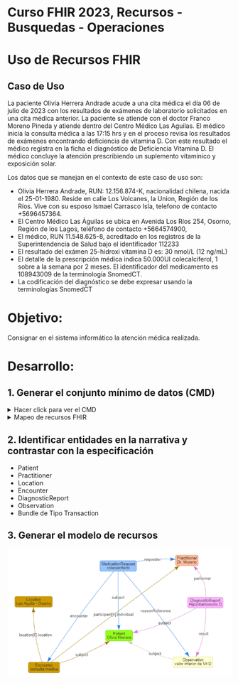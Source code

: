 # Curso FHIR 2023, Recursos - Busquedas - Operaciones #

# Uso de Recursos FHIR #
## Caso de Uso ##

La paciente Olivia Herrera Andrade acude a una cita médica el día 06 de julio de 2023 con los resultados de exámenes de laboratorio solicitados en una cita médica anterior. 
La paciente se atiende con el doctor Franco Moreno Pineda y atiende dentro del Centro Médico Las Aguilas.
El médico inicia la consulta médica a las 17:15 hrs y en el proceso revisa los resultados de exámenes encontrando deficiencia de vitamina D. Con este resultado el médico registra en la ficha el diagnóstico de Deficiencia Vitamina D.
El médico concluye la atención prescribiendo un suplemento vitamínico y exposición solar.

Los datos que se manejan en el contexto de este caso de uso son:
* Olivia Herrera Andrade, RUN: 12.156.874-K, nacionalidad chilena, nacida el 25-01-1980. Reside en calle Los Volcanes, la Union, Región de los Ríos. Vive con su esposo Ismael Carrasco Isla, telefono de contacto +5696457364.
* El Centro Médico Las Águilas se ubica en Avenida Los Ríos 254,  Osorno, Región de los Lagos, teléfono de contacto +5664574900,
* El médico, RUN 11.548.625-8, acreditado en los registros de la Superintendencia de Salud bajo el identificador 112233
* El resultado del exámen 25-hidroxi vitamina D es: 30 nmol/L (12 ng/mL)
* El detalle de la prescripción médica indica 50.000UI colecalciferol, 1 sobre a la semana por 2 meses. El identificador del medicamento es 108943009 de la terminología SnomedCT.
* La codificación del diagnóstico se debe expresar usando la terminologías SnomedCT

# Objetivo: #
Consignar en el sistema informático la atención médica realizada.


# Desarrollo: #

## 1. Generar el conjunto mínimo de datos (CMD) ##


<details><summary>Hacer click para ver el CMD</summary>

|	N°	|	Atributo	|	"Requerido Opcional"	|	Descripción	|	Ejemplo	|
|	---	|	---	|	---	|	---	|	---	|
|	1	|	RUN del Paciente	|	R	|	Identificador Nacional de Personas en Chile. El formato se debe especificar con puntos y guion.	|	12.156.874-K	|
|	2	|	Nombre del Paciente	|	R	|	Nombres del Paciente	|	Olivia	|
|	3	|	Apellido Paterno del Paciente	|	R	|	Apellido paterno del paciente	|	Herrera	|
|	4	|	Apellido Materno del Paciente	|	O	|	Apellido materno del paciente, si lo tiene.	|	Andrade	|
|	5	|	Nacionalidad	|	R	|	Nacionalidad de origen del paciente	|	Chilena	|
|	6	|	Fecha nacimiento	|	R	|	Corresponde a fecha de nacimiento que se indica en el certificado de nacimiento. Y el formato sería: YYYY-MM-DD	|	25-01-1980	|
|	7	|	Sexo	|	R	|	Corresponde al sexo que figura en su documento de identificación nacional	|	femenino	|
|	8	|	Dirección	|	R	|	La concatenación completa de la dirección siguiendo el orden Calle, Nro, Comuna, Región	|	Calle Los Volcanes, La Union, Región de Los Ríos	|
|	9	|	Comuna	|	R	|	La comuna en donde reside el paciente	|	La Unión	|
|	10	|	Region	|	R	|	La región asociada a la comuna	|	Región de Los Lagos	|
|	11	|	Contacto de la pareja	|	O	|	Un dato de contacto para contactar al paciente en caso de no lograrlo.	|	Ismael Carrasco Isla, su esposo, Telefono +5696457364	|
|	12	|	Nombre Centro Medico	|	R	|	El nombre del Centro Médico	|		|
|	13	|	Direccion Cento Medico	|	R	|	La concatenación completa de la dirección siguiendo el orden Calle, Nro, Comuna, Región	|	Avenida Los Ríos 254, Osorno, Región de Los Lagos	|
|	14	|	Telefono Centro Médico	|	R	|	Telefono de contacto del Centro Médico	|	5664574900	|
|	15	|	Nombre del Medico	|	R	|	Nombre del Médico	|	Franco	|
|	16	|	Apellido Paterno	|	R	|	Apellido paterno del médico	|	Moreno	|
|	17	|	Apellido Materno	|	O	|	Apellido materno del médico, si lo tiene	|	Pineda	|
|	18	|	Run Medico	|	R	|	Identificador Nacional de Personas en Chile. El formato se debe especificar con puntos y guion.	|	11.548.625-8	|
|	19	|	N° Registro SIS	|	R	|	Identificador de Prestador Individual otorgado por la Superintendencia de Salud	|	112233	|
|	20	|	Fecha atención medica	|	R	|	La fecha en que ocurre la atención médica	|	06-06-2023 17:15	|
|	21	|	Diagnóstico realizado	|	R	|	Glosa del diagnostico. Corresponde a que el médico escribe de puño y letra	|		|
|	22	|	Diagnostico SnomedCT	|	R	|	Codigo y glosa Snomed del diagnostico 	|		|
|	23	|	Nombre de/los examen/es	|	R	|		|		|
|	24	|	Resultados	|	R	|		|		|
|	25	|	Prescripción medicamentos	|	R	|	Codigo y Glosa Snomed del medicamento	|	Colecalciferol 50.000 UI	|
|	26	|	Dosis y vía de administración	|	R	|	Cantidad diaría y por cuanto tiempo se debe ingerir el medicamento y la vía de administración	|	"1 sobre a la semana durante dos meses. 
Vía oral"	|
|	27	|	Otras indicaciones	|	O	|	Otras indicaciones que no requieren medicamentos, por ejemplo, hidratación, masajes, aplicación de algún dispositivo	|	Exposición controlada a rayos UV. 30 mins diarios por la mañana.	|
|	28	|	Fecha de la prescripcion	|	R	|	Fecha en que se emite la prescripción	|		|
|	29	|	Médico que prescribe	|	R	|		|	Franco Moreno Pineda	|

</details>



<details><summary>Mapeo de recursos FHIR</summary>


|	Name	|	Card.	|	Valor	|
|	---	|	---	|	---	|
|	 Patient	|		|		|
|	 identifier	|	1..1	|		|
|	identifier.use	|	1..1	|	official	|
|	identifier.value	|	1..1	|	12.156.874-K	|
|	identifier.system	|	1..1	|	http://registrocivil.cl/personas	|
|	 active	|	1..1	|	true	|
|	 name	|	0..*	|		|
|	name.given	|	1..2	|	Olivia	|
|	name.family	|	1..1	|		|
|	name.extension.fatherFamily	|	1..1	|	Herrera	|
|	name.extension.motherFamily	|	0..1	|	Andrade	|
|	 telecom	|		|		|
|	 gender	|	1..1	|	female	|
|	 birthDate	|	1..1	|	25-01-1980	|
|	 deceased[x]	|		|		|
|	 address	|	1..1	|		|
|	address.use	|	1..1	|	home	|
|	address.type	|	1..1	|	physical	|
|	address.line	|	1..1	|	Los Volcanes 886, La Unión, Región de Los Ríos	|
|	address.city	|	1..1	|	Osorno	|
|	address.district	|		|		|
|	address.state	|	1..1	|	Región de Los Lagos	|
|	 maritalStatus	|		|		|
|	maritalStatus.coding.code	|	1..1	|	M	|
|	maritalStatus.coding.display	|	1..1	|	Married	|
|	maritalStatus.coding.system	|	1..1	|	http://terminology.hl7.org/CodeSystem/v3-MaritalStatus	|
|	 ~~photo~~	|		|		|
|	 contact	|	0..*	|		|
|	contact.relationship.coding.code	|	1..1	|	CP	|
|	contact.relationship.coding.display	|	1..1	|	Contact Person	|
|	contact.relationship.coding.system	|	1..1	|	http://terminology.hl7.org/CodeSystem/v2-0131	|
|	contact.relationship.use	|	1..1	|	official	|
|	contact.name.given	|	1..1	|	Ismael	|
|	contact.name.extension.fatherFamily	|	1..1	|	Carrasco	|
|	contact.name.extension.motherFamily	|	1..1	|	Isla	|
|	contact.telecom.use	|	1..1	|	home	|
|	contact.telecom.system	|	1..1	|	phone	|
|	contact.telecom.value	|	1..1	|	+5696457364	|
|	~~communication~~	|		|		|
|	~~link~~	|		|		|




</details>


## 2. Identificar entidades en la narrativa y contrastar con la especificación ##

* Patient
* Practitioner
* Location
* Encounter
* DiagnosticReport
* Observation
* Bundle de Tipo Transaction


## 3. Generar el modelo de recursos ##

![Modelo de Recursos](https://github.com/mcabello-cens/curso-fhir-2023/blob/main/modelo-clinfhir.png)

